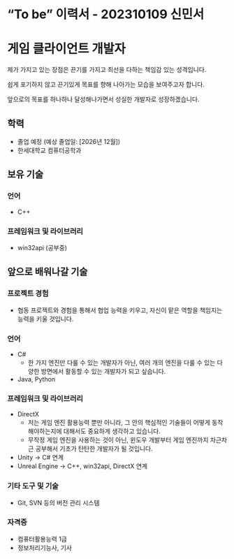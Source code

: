 # “**To be” 이력서 - 202310109 신민서**

# **게임 클라이언트 개발자**

제가 가지고 있는 장점은 끈기를 가지고 최선을 다하는 책임감 있는 성격입니다.

쉽게 포기하지 않고 끈기있게 목표를 향해 나아가는 모습을 보여주고자 합니다.

앞으로의 목표를 하나하나 달성해나가면서 성실한 개발자로 성장하겠습니다.

## **학력**

- 졸업 예정 (예상 졸업일: [2026년 12월])
- 한세대학교 컴퓨터공학과

## **보유 기술**

### **언어**

- C++

### **프레임워크 및 라이브러리**

- win32api (공부중)

## 앞으로 배워나갈 **기술**

### **프로젝트 경험**

- 협동 프로젝트와 경험을 통해서 협업 능력을 키우고, 자신이 맡은 역할을 책임지는 능력을 키울 것입니다.

### **언어**

- C#
    - 한 가지 엔진만 다룰 수 있는 개발자가 아닌, 여러 개의 엔진을 다룰 수 있는 다양한 방면에서 활동할 수 있는 개발자가 되고 싶습니다.
- Java, Python

### **프레임워크 및 라이브러리**

- DirectX
    - 저는 게임 엔진 활용능력 뿐만 아니라, 그 안의 핵심적인 기술들이 어떻게 동작해야하는지에 대해서도 중요하게 생각하고 있습니다.
    - 무작정 게임 엔진을 사용하는 것이 아닌, 윈도우 개발부터 게임 엔진까지 차근차근 공부해서 기초가 탄탄한 개발자가 될 것입니다.
- Unity → C# 연계
- Unreal Engine → C++, win32api, DirectX 연계

### **기타 도구 및 기술**

- Git, SVN 등의 버전 관리 시스템

### 자격증

- 컴퓨터활용능력 1급
- 정보처리기능사, 기사
